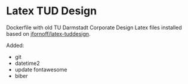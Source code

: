 # Latex TUD Design

Dockerfile with old TU Darmstadt Corporate Design Latex files installed based on [jfornoff/latex-tuddesign](https://hub.docker.com/r/jfornoff/latex-tuddesign).

Added:
- git
- datetime2
- update fontawesome
- biber
